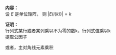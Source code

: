 **内容：**  
设 $E$ 是单位矩阵， 则 $|E(i(k))|=k$  
  
**证明：**  
行列式某行或者某列乘以不为零的数k，行列式值乘以k  
提取公因子  
  
或者，主对角线元素乘积  

